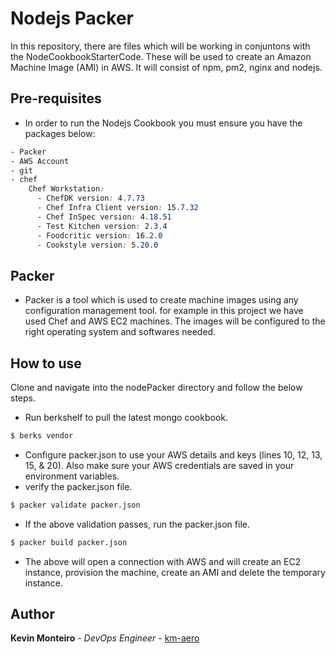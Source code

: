 # Nodejs Packer
In this repository, there are files which will be working in conjuntons with the NodeCookbookStarterCode. These will be used to create an Amazon Machine Image (AMI) in AWS. It will consist of npm, pm2, nginx and nodejs.


## Pre-requisites
- In order to run the Nodejs Cookbook you must ensure you have the packages below:

```CSS
- Packer
- AWS Account
- git
- chef
    Chef Workstation:
      - ChefDK version: 4.7.73
      - Chef Infra Client version: 15.7.32
      - Chef InSpec version: 4.18.51
      - Test Kitchen version: 2.3.4
      - Foodcritic version: 16.2.0
      - Cookstyle version: 5.20.0
```


## Packer
- Packer is a tool which is used to create machine images using any configuration management tool. for example in this project we have used Chef and AWS EC2 machines. The images will be configured to the right operating system and softwares needed.

## How to use
Clone and navigate into the nodePacker directory and follow the below steps.
- Run berkshelf to pull the latest mongo cookbook.
```bash
$ berks vendor
```
- Configure packer.json to use your AWS details and keys (lines 10, 12, 13, 15, & 20). Also make sure your AWS credentials are saved in your environment variables.
- verify the packer.json file.
```bash
$ packer validate packer.json
```
- If the above validation passes, run the packer.json file.
```bash
$ packer build packer.json
```
- The above will open a connection with AWS and will create an EC2 instance, provision the machine, create an AMI and delete the temporary instance.

## Author
**Kevin Monteiro** - *DevOps Engineer* - [km-aero](https://github.com/km-aero)
